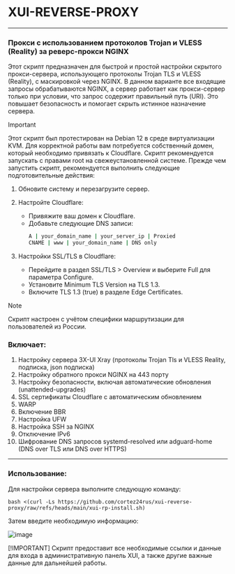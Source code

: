 # XUI-REVERSE-PROXY

-----

### Прокси с использованием протоколов Trojan и VLESS (Reality) за реверс-прокси NGINX
Этот скрипт предназначен для быстрой и простой настройки скрытого прокси-сервера, использующего протоколы Trojan TLS и VLESS (Reality), с маскировкой через NGINX. В данном варианте все входящие запросы обрабатываются NGINX, а сервер работает как прокси-сервер только при условии, что запрос содержит правильный путь (URI). Это повышает безопасность и помогает скрыть истинное назначение сервера.

> [!IMPORTANT]
> Этот скрипт был протестирован на Debian 12 в среде виртуализации KVM. Для корректной работы вам потребуется собственный домен, который необходимо привязать к Cloudflare. Скрипт рекомендуется запускать с правами root на свежеустановленной системе.
> Прежде чем запустить скрипт, рекомендуется выполнить следующие подготовительные действия:

1. Обновите систему и перезагрузите сервер.
2. Настройте Cloudflare:
   - Привяжите ваш домен к Cloudflare.
   - Добавьте следующие DNS записи:
      ```sh
      A | your_domain_name | your_server_ip | Proxied
      CNAME | www | your_domain_name | DNS only
      ```
   
3. Настройки SSL/TLS в Cloudflare:
   - Перейдите в раздел SSL/TLS > Overview и выберите Full для параметра Configure.
   - Установите Minimum TLS Version на TLS 1.3.
   - Включите TLS 1.3 (true) в разделе Edge Certificates.

> [!NOTE]
> Скрипт настроен с учётом специфики маршрутизации для пользователей из России.

### Включает:
1) Настройку сервера 3X-UI Xray (протоколы Trojan Tls и VLESS Reality, подписка, json подписка)
2) Настройку обратного прокси NGINX на 443 порту
3) Настройку безопасности, включая автоматические обновления (unattended-upgrades)
4) SSL сертификаты Cloudflare с автоматическим обновлением
5) WARP
6) Включение BBR
7) Настройка UFW
8) Настройка SSH за NGINX
9) Отключение IPv6
10) Шифрование DNS запросов systemd-resolved или adguard-home (DNS over TLS или DNS over HTTPS) 

-----

### Использование:

Для настройки сервера выполните следующую команду:

```
bash <(curl -Ls https://github.com/cortez24rus/xui-reverse-proxy/raw/refs/heads/main/xui-rp-install.sh)
```

Затем введите необходимую информацию:

![image](https://github.com/user-attachments/assets/dc60caee-1b01-40c9-a344-e0a67ebfc2ee)

[!IMPORTANT] Скрипт предоставит все необходимые ссылки и данные для входа в административную панель XUI, а также другие важные данные для дальнейшей работы.
